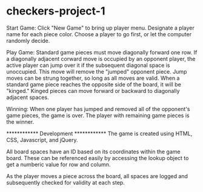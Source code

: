 # checkers-project-1

Start Game: 
  Click "New Game" to bring up player menu.
  Designate a player name for each piece color.
  Choose a player to go first, or let the computer randomly decide.

Play Game:
  Standard game pieces must move diagonally forward one row.
  If a diagonally adjacent corward move is occupied by an opponent player, the active player can jump over it if the subsequent diagonal space is unoccupied. This move will remove the "jumped" opponent piece. Jump moves can be strung together, so long as all moves are valid.
  When a standard game piece reaches the opposite side of the board, it will be "kinged." Kinged pieces can move forward or backward to diagonally adjacent spaces.

Winning:
  When one player has jumped and removed all of the opponent's game pieces, the game is over. The player with remaining game pieces is the winner.
  
************ Development ************
The game is created using HTML, CSS, Javascript, and jQuery.

All board spaces have an ID based on its coordinates within the game board. These can be referenced easily by accessing the lookup object to get a numberic value for row and column.

As the player moves a piece across the board, all spaces are logged and subsequently checked for validity at each step.
